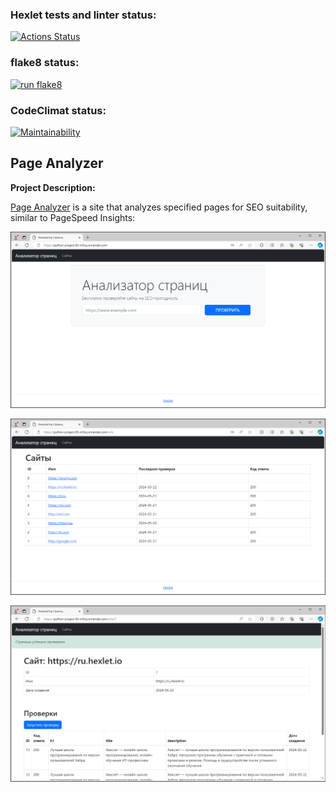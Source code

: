 ### Hexlet tests and linter status:
[![Actions Status](https://github.com/Ribeyra/python-project-83/actions/workflows/hexlet-check.yml/badge.svg)](https://github.com/Ribeyra/python-project-83/actions)
  
### flake8 status:
[![run flake8](https://github.com/Ribeyra/python-project-83/actions/workflows/run-flake8.yml/badge.svg)](https://github.com/Ribeyra/python-project-83/actions/workflows/run-flake8.yml)

### CodeClimat status:
[![Maintainability](https://api.codeclimate.com/v1/badges/24deccd2326567eca7ee/maintainability)](https://codeclimate.com/github/Ribeyra/python-project-83/maintainability)
  
  
## Page Analyzer
  
**Project Description:**
  
[Page Analyzer](https://python-project-83-m5oy.onrender.com) is a site that analyzes specified pages for SEO suitability, similar to PageSpeed ​​Insights:  
  
![index](assets/screenshots/index.png)  
  
![urls](assets/screenshots/urls.png)  
  
![check](assets/screenshots/check.png)  
